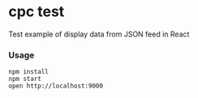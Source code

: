 cpc test
===========

Test example of display data from JSON feed in React

### Usage

```
npm install
npm start
open http://localhost:9000
```

